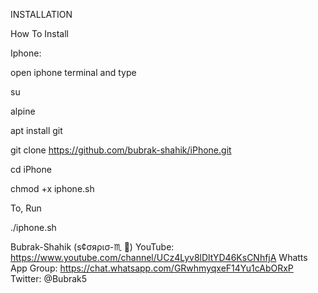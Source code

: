 INSTALLATION

How To Install

Iphone:

open iphone terminal and type

su

alpine

apt install git

git clone https://github.com/bubrak-shahik/iPhone.git

cd iPhone

chmod +x iphone.sh

To, Run

./iphone.sh

Bubrak-Shahik (ѕ¢σяρισ-♏ 👹)
YouTube:
https://www.youtube.com/channel/UCz4Lyv8lDltYD46KsCNhfjA
Whatts App Group:
https://chat.whatsapp.com/GRwhmyqxeF14Yu1cAbORxP
Twitter:
@Bubrak5
